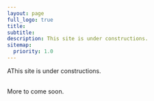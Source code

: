 ```yaml
---
layout: page
full_logo: true
title: 
subtitle: 
description: This site is under constructions.
sitemap:
  priority: 1.0
---
```

<p class="describe-text">AThis site is under constructions.</p>
<br>
More to come soon.

<br>
<br>
<br>
<br>
<br>
<br>
<br>
